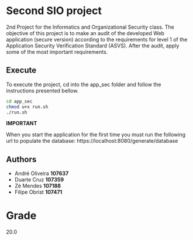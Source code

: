 # Second SIO project

2nd Project for the Informatics and Organizational Security class. The objective of this project is to make an audit of the developed Web application (secure version) according to
the requirements for level 1 of the Application Security Verification Standard (ASVS). After the audit, apply some of the most important requirements.

## Execute

To execute the project, cd into the app_sec folder and follow the instructions presented bellow.

```bash
cd app_sec
chmod u+x run.sh
./run.sh
```

**IMPORTANT**

When you start the application for the first time you must run the following url to populate the database:
https://localhost:8080/generate/database

## Authors

- André Oliveira **107637**
- Duarte Cruz **107359**
- Zé Mendes **107188**
- Filipe Obrist **107471**

# Grade

20.0
